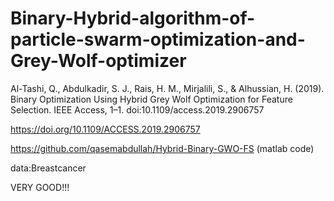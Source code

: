 # Binary-Hybrid-algorithm-of-particle-swarm-optimization-and-Grey-Wolf-optimizer
Al-Tashi, Q., Abdulkadir, S. J., Rais, H. M., Mirjalili, S., &amp; Alhussian, H. (2019). Binary Optimization Using Hybrid Grey Wolf Optimization for Feature Selection. IEEE Access, 1–1. doi:10.1109/access.2019.2906757 


https://doi.org/10.1109/ACCESS.2019.2906757

https://github.com/qasemabdullah/Hybrid-Binary-GWO-FS (matlab code)

data:Breastcancer

VERY GOOD!!!
